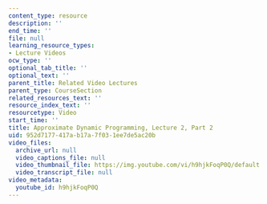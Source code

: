 ```yaml
---
content_type: resource
description: ''
end_time: ''
file: null
learning_resource_types:
- Lecture Videos
ocw_type: ''
optional_tab_title: ''
optional_text: ''
parent_title: Related Video Lectures
parent_type: CourseSection
related_resources_text: ''
resource_index_text: ''
resourcetype: Video
start_time: ''
title: Approximate Dynamic Programming, Lecture 2, Part 2
uid: 952d7177-417a-b17a-7f03-1ee7de5ac20b
video_files:
  archive_url: null
  video_captions_file: null
  video_thumbnail_file: https://img.youtube.com/vi/h9hjkFoqP0Q/default.jpg
  video_transcript_file: null
video_metadata:
  youtube_id: h9hjkFoqP0Q
---
```

